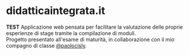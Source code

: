 # didatticaintegrata.it
__TEST__
Applicazione web pensata per facilitare la valutazione delle proprie esperienze di stage tramite la compilazione di moduli.  
Progetto presentato all'esame di maturità, in collaborazione con il mio compagno di classe [@paolocisly](https://github.com/paolocisly).
